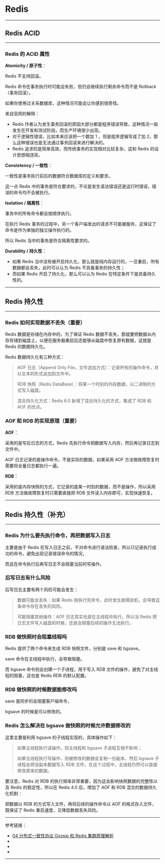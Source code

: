 # Redis

---

## Redis ACID

---

### Redis 的 ACID 属性

**Atomicity / 原子性**：

Redis 不支持回滚。

Redis 命令在事务执行时可能会失败，但仍会继续执行剩余命令而不是 Rollback（事务回滚）。

如果你使用过关系数据库，这种情况可能会让你感到很奇怪。

来自官网的解释：

- Redis 作者认为发生事务回滚的原因大部分都是程序错误导致，这种情况一般发生在开发和测试阶段，而生产环境很少出现。
- 对于逻辑性错误，比如本来应该把一个数加 1 ，但是程序逻辑写成了加 2，那么这种错误也是无法通过事务回滚来进行解决的。
- Redis 追求的是简单高效，而传统事务的实现相对比较复杂，这和 Redis 的设计思想相违背。

**Consistency / 一致性**：

一致性是事务执行前后的数据符合数据库的定义和要求。

这一点 Redis 中的事务是符合要求的，不论是发生语法错误还是运行时错误，错误的命令均不会被执行。

**Isolation / 隔离性**：

事务中的所有命令都会按顺序执行。

在执行 Redis 事务的过程中，另一个客户端发出的请求不可能被服务，这保证了命令是作为单独的独立操作执行的。

所以 Redis 当中的事务是符合隔离性要求的。

**Durability / 持久性**：

- 如果 Redis 当中没有被开启持久化，那么就是纯内存运行的，一旦重启，所有数据都会丢失，此时可以认为 Redis 不具备事务的持久性；
- 而如果 Redis 开启了持久化，那么可以认为 Redis 在特定条件下是具备持久性的。

---

## Redis 持久性

---

### Redis 如何实现数据不丢失（重要）

Redis 数据是存储在内存中的，为了保证 Redis 数据不丢失，那就要把数据从内存存储到磁盘上，以便在服务器重启后还能够从磁盘中恢复原有数据，这就是 Redis 的数据持久化。

Redis 数据持久化有三种方式：

> AOF 日志（Append Only File，文件追加方式）：记录所有的操作命令，并以文本的形式追加到文件中。
>
> RDB 快照（Redis DataBase）：将某一个时刻的内存数据，以二进制的方式写入磁盘。
>
> 混合持久化方式：Redis 6.0 新增了混合持久化的方式，集成了 RDB 和 AOF 的优点。

### AOF 和 RDB 的实现原理（重要）

**AOF**：

采用的是写后日志的方式，Redis 先执行命令把数据写入内存，然后再记录日志到文件中。

AOF 日志记录的是操作命令，不是实际的数据，如果采用 AOF 方法做故障恢复时需要将全量日志都执行一遍。

**RDB**：

采用的是内存快照的方式，它记录的是某一时刻的数据，而不是操作，所以采用 RDB 方法做故障恢复时只需要直接把 RDB 文件读入内存即可，实现快速恢复。





---

## Redis 持久性（补充）

---

### Redis 为什么要先执行命令，再把数据写入日志

主要是由于 Redis 在写入日志之前，不对命令进行语法检查，所以只记录执行成功的命令，避免出现记录错误命令的情况，

而且在命令执行后再写日志不会阻塞当前的写操作。

### 后写日志有什么风险

后写日志主要有两个风险可能会发生：

> 数据可能会丢失：如果 Redis 刚执行完命令，此时发生故障宕机，会导致这条命令存在丢失的风险。
>
> 可能阻塞其他操作：AOF 日志其实也是在主线程中执行，所以当 Redis 把日志文件写入磁盘的时候，还是会阻塞后续的操作无法执行。

### RDB 做快照时会阻塞线程吗

Redis 提供了两个命令来生成 RDB 快照文件，分别是 save 和 bgsave。

save 命令在主线程中执行，会导致阻塞。

而 bgsave 命令则会创建一个子进程，用于写入 RDB 文件的操作，避免了对主线程的阻塞，这也是 Redis RDB 的默认配置。

### RDB 做快照的时候数据能修改吗

save 是同步的会阻塞客户端命令，

bgsave 的时候是可以修改的。

### Redis 怎么解决在 bgsave 做快照的时候允许数据修改的

这里主要是利用 bgsave 的子线程实现的，具体操作如下：

> 如果主线程执行读操作，则主线程和 bgsave 子进程互相不影响；
>
> 如果主线程执行写操作，则被修改的数据会复制一份副本，然后 bgsave 子进程会把该副本数据写入 RDB 文件，在这个过程中，主线程仍然可以直接修改原来的数据。

要注意，Redis 对 RDB 的执行频率非常重要，因为这会影响快照数据的完整性以及 Redis 的稳定性，所以在 Redis 4.0 后，增加了 AOF 和 RDB 混合的数据持久化机制：

把数据以 RDB 的方式写入文件，再将后续的操作命令以 AOF 的格式存入文件，既保证了 Redis 重启速度，又降低数据丢失风险。








---

参考链接：

- [04 分布式一致性协议 Gossip 和 Redis 集群原理解析](https://learn.lianglianglee.com/%E4%B8%93%E6%A0%8F/%E5%88%86%E5%B8%83%E5%BC%8F%E4%B8%AD%E9%97%B4%E4%BB%B6%E5%AE%9E%E8%B7%B5%E4%B9%8B%E8%B7%AF%EF%BC%88%E5%AE%8C%EF%BC%89/04%20%E5%88%86%E5%B8%83%E5%BC%8F%E4%B8%80%E8%87%B4%E6%80%A7%E5%8D%8F%E8%AE%AE%20Gossip%20%E5%92%8C%20Redis%20%E9%9B%86%E7%BE%A4%E5%8E%9F%E7%90%86%E8%A7%A3%E6%9E%90.md)
- []()
- []()
- []()

---


